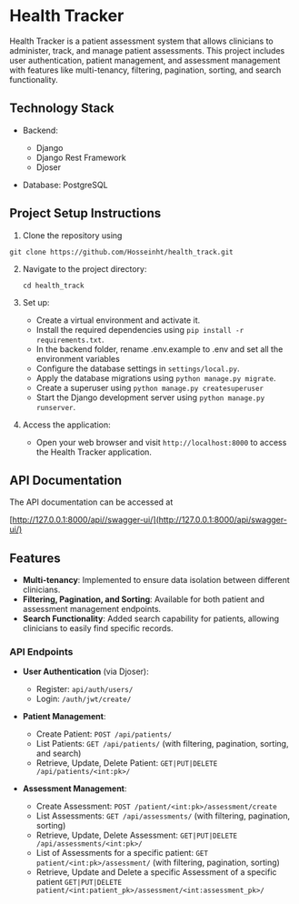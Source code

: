 # Health Tracker

Health Tracker is a patient assessment system that allows clinicians to administer, track, and manage patient
assessments. This project includes user authentication, patient management, and assessment management with features like
multi-tenancy, filtering, pagination, sorting, and search functionality.

**Technology Stack**
-------------------

* Backend:
    - Django
    - Django Rest Framework
    - Djoser
  
* Database: PostgreSQL

## Project Setup Instructions

1. Clone the repository using

```
git clone https://github.com/Hosseinht/health_track.git
```

2. Navigate to the project directory:
   ```
   cd health_track
   ```
3. Set up:
    - Create a virtual environment and activate it.
    - Install the required dependencies using `pip install -r requirements.txt`.
    - In the backend folder, rename .env.example to .env and set all the environment variables
    - Configure the database settings in `settings/local.py`.
    - Apply the database migrations using `python manage.py migrate`.
    - Create a superuser using `python manage.py createsuperuser`
    - Start the Django development server using `python manage.py runserver`.

4. Access the application:
    - Open your web browser and visit `http://localhost:8000` to access the Health Tracker application.

**API Documentation**
-------------------

The API documentation can be accessed
at

[http://127.0.0.1:8000/api//swagger-ui/](http://127.0.0.1:8000/api/swagger-ui/)

**Features**
-------------------

- **Multi-tenancy**: Implemented to ensure data isolation between different clinicians.
- **Filtering, Pagination, and Sorting**: Available for both patient and assessment management endpoints.
- **Search Functionality**: Added search capability for patients, allowing clinicians to easily find specific records.

### API Endpoints

- **User Authentication** (via Djoser):
    - Register: `api/auth/users/`
    - Login: `/auth/jwt/create/`

- **Patient Management**:
    - Create Patient: `POST /api/patients/`
    - List Patients: `GET /api/patients/` (with filtering, pagination, sorting, and search)
    - Retrieve, Update, Delete Patient: `GET|PUT|DELETE /api/patients/<int:pk>/`

- **Assessment Management**:
    - Create Assessment: `POST /patient/<int:pk>/assessment/create`
    - List Assessments: `GET /api/assessments/` (with filtering, pagination, sorting)
    - Retrieve, Update, Delete Assessment: `GET|PUT|DELETE /api/assessments/<int:pk>/`
    - List of Assessments for a specific patient: `GET patient/<int:pk>/assessment/` (with filtering, pagination,
      sorting)
    - Retrieve, Update and Delete a specific Assessment of a specific
      patient `GET|PUT|DELETE patient/<int:patient_pk>/assessment/<int:assessment_pk>/`
  
